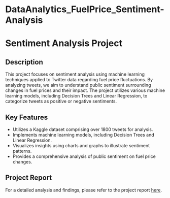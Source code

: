 # DataAnalytics_FuelPrice_Sentiment-Analysis
# Sentiment Analysis Project

## Description
This project focuses on sentiment analysis using machine learning techniques applied to Twitter data regarding fuel price fluctuations. By analyzing tweets, we aim to understand public sentiment surrounding changes in fuel prices and their impact. The project utilizes various machine learning models, including Decision Trees and Linear Regression, to categorize tweets as positive or negative sentiments.

## Key Features
- Utilizes a Kaggle dataset comprising over 1800 tweets for analysis.
- Implements machine learning models, including Decision Trees and Linear Regression.
- Visualizes insights using charts and graphs to illustrate sentiment patterns.
- Provides a comprehensive analysis of public sentiment on fuel price changes.

## Project Report
For a detailed analysis and findings, please refer to the project report [here](https://drive.google.com/file/d/1s4LemdyDS6gZ7bShUJClOXFcNBKJBwk6/view?usp=drive_link).
